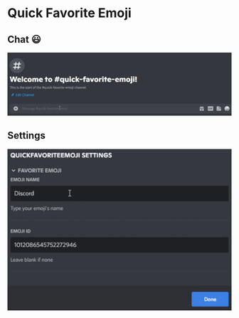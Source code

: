 # Quick Favorite Emoji

## Chat :smiley:
![Example](https://github.com/KfirIL/BetterDiscordPlugins/blob/main/QuickFavoriteEmoji/assets/quick-emoji-example.gif "Example")

## Settings
![Settings Example](https://github.com/KfirIL/BetterDiscordPlugins/blob/main/QuickFavoriteEmoji/assets/quick-emoji-settings-example.gif "Settings Example")
